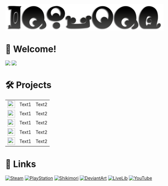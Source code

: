 [![](PreviewAlt.png)](#)

# 👋 Welcome!
[![](https://github-readme-stats.vercel.app/api?username=GenZmeY&hide_border=true&include_all_commits=true&theme=default&show_icons=true)](#) [![](https://github-readme-stats.vercel.app/api/top-langs/?username=GenZmeY&layout=compact&hide_border=true)](#)

# 🛠 Projects
||||
|-|-|-|
|<picture><img src="https://simpleicons.org/icons/unrealengine.svg" width="24" height="24" align="top"></picture>|Text1|Text2|
|<picture><img src="https://simpleicons.org/icons/go.svg" width="24" height="24" align="top"></picture>|Text1|Text2|
|<picture><img src="https://simpleicons.org/icons/gnubash.svg" width="24" height="24" align="top"></picture>|Text1|Text2|
|<picture><img src="https://simpleicons.org/icons/cplusplus.svg" width="24" height="24" align="top"></picture>|Text1|Text2|
|<picture><img src="https://simpleicons.org/icons/ghost.svg" width="24" height="24" align="top"></picture>|Text1|Text2|

# 🔗 Links
[![Steam](https://img.shields.io/static/v1?message=Steam&logo=steam&labelColor=5c5c5c&color=1182c3&logoColor=white&label=%20)](https://steamcommunity.com/id/GenZmeY)
[![PlayStation](https://img.shields.io/static/v1?message=PlayStation&logo=playstation&labelColor=gray&color=blue&logoColor=white&label=%20)](https://my.playstation.com/profile/GenZmeY)
[![Shikimori](https://img.shields.io/static/v1?message=Shikimori&logo=shikimori&labelColor=gray&color=lightgray&logoColor=white&label=%20)](https://shikimori.one/GenZmeY)
[![DeviantArt](https://img.shields.io/static/v1?message=DeviantArt&logo=deviantart&labelColor=5c5c5c&color=00DC96&logoColor=white&label=%20)](https://www.deviantart.com/genzmey/gallery)
[![LiveLib](https://img.shields.io/static/v1?message=LiveLib&logo=libreoffice&labelColor=gray&color=53BDFB&logoColor=white&label=%20)](https://www.livelib.ru/reader/GenZmeY)
[![YouTube](https://img.shields.io/static/v1?message=YouTube&logo=youtube&labelColor=gray&color=red&logoColor=white&label=%20)](https://www.youtube.com/user/GenZmeY)
